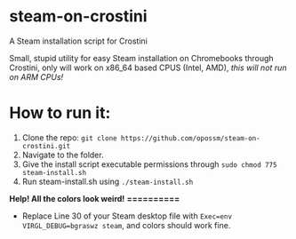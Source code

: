 # steam-on-crostini
A Steam installation script for Crostini

Small, stupid utility for easy Steam installation on Chromebooks through Crostini, only will work on x86_64 based CPUS (Intel, AMD), *this will not run on ARM CPUs!*

How to run it:
===========
1. Clone the repo: `git clone https://github.com/opossm/steam-on-crostini.git`
2. Navigate to the folder.
3. Give the install script executable permissions through `sudo chmod 775 steam-install.sh`
4. Run steam-install.sh using `./steam-install.sh`

**Help! All the colors look weird!**
**==========**
- Replace Line 30 of your Steam desktop file with `Exec=env VIRGL_DEBUG=bgraswz steam`, and colors should work fine.
